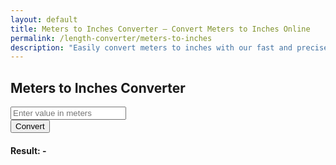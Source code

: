 ```yaml
---
layout: default
title: Meters to Inches Converter – Convert Meters to Inches Online
permalink: /length-converter/meters-to-inches
description: "Easily convert meters to inches with our fast and precise conversion tool. Great for home improvement, design, and engineering."
---
```



<div class="container p-4">
    <div class="card shadow-lg p-4 col-12 col-sm-8 col-md-6">
        <h2 class="text-center mb-4">Meters to Inches Converter</h2>
        <div class="mb-3">
            <input type="number" id="inputValue" class="form-control shadow" placeholder="Enter value in meters">
        </div>
        <button class="btn btn-primary btn-shadow w-100" onclick="convert()">Convert</button>
        <div class="mt-3">
            <h4>Result: <span id="result">-</span></h4>
        </div>
    </div>
</div>

<script>
    function convert() {
        let inputValue = document.getElementById("inputValue").value;
        let resultElement = document.getElementById("result");

        if (inputValue === "" || isNaN(inputValue)) {
            resultElement.innerText = "Please enter a valid number";
            return;
        }

        let result = inputValue * 39.3701; // Convert meters to inches
        resultElement.innerText = result.toFixed(2) + " inches";
    }
</script>